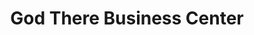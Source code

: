 ---
title: "God There Business Center"
url: /ganta/god-there-business-center/
shop: Lebensmittel
---